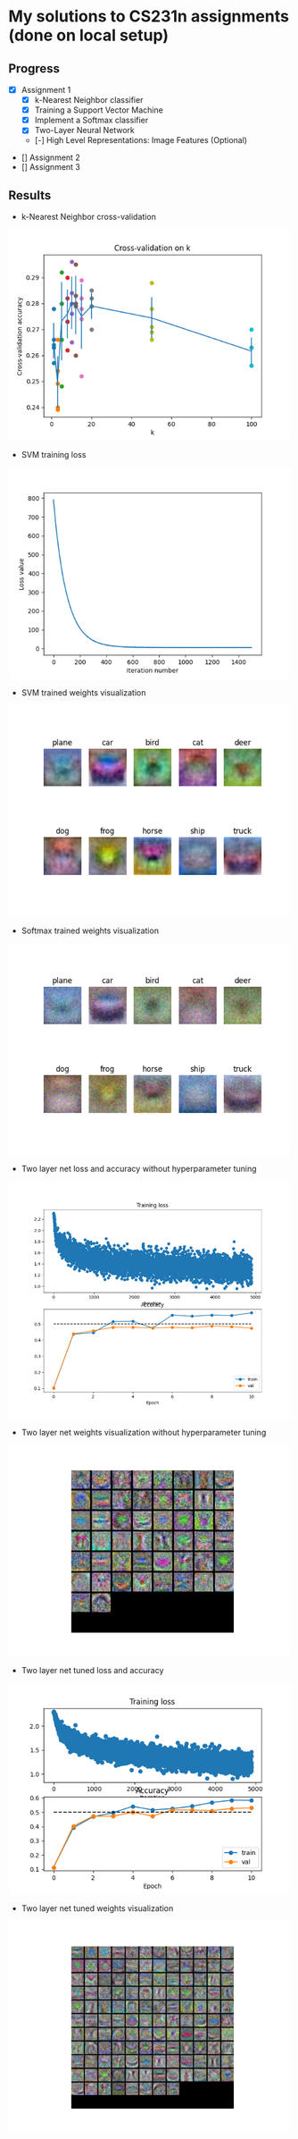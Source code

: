 # My solutions to CS231n assignments (done on local setup)

## Progress

- [x] Assignment 1
  - [x] k-Nearest Neighbor classifier
  - [x] Training a Support Vector Machine
  - [x] Implement a Softmax classifier
  - [x] Two-Layer Neural Network
  - [-] High Level Representations: Image Features (Optional)
- [] Assignment 2
- [] Assignment 3

## Results

* k-Nearest Neighbor cross-validation

![knn-cross-validation](./assets/cross-validation-knn.png)

* SVM training loss

![svm-training-loss](./assets/svm-loss.png)

* SVM trained weights visualization

![svm-weights-vis](./assets/svm-weights-vis.png)

* Softmax trained weights visualization

![softmax-weights-vis](./assets/softmax-weights-vis.png)

* Two layer net loss and accuracy without hyperparameter tuning

![tln-init-loss-acc](./assets/tln_init_loss_acc.png)

* Two layer net weights visualization without hyperparameter tuning

![tln-init-weights](./assets/tln_init_weights.png)

* Two layer net tuned loss and accuracy

![tln-fin-loss-acc](./assets/tln-fin-loss-acc.png)

* Two layer net tuned weights visualization

![tln-fin-weights](./assets/tln-fin-weights.png)
